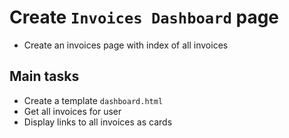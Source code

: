 # Create `Invoices Dashboard` page

- Create an invoices page with index of all invoices

## Main tasks

- Create a template `dashboard.html`
- Get all invoices for user
- Display links to all invoices as cards
